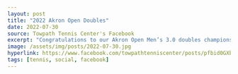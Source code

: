 ```yaml
---
layout: post
title: "2022 Akron Open Doubles"
date: 2022-07-30
source: Towpath Tennis Center's Facebook
excerpt: "Congratulations to our Akron Open Men’s 3.0 doubles champions, Benjamin Young/Erik Wasowski."
image: /assets/img/posts/2022-07-30.jpg
hyperlink: https://www.facebook.com/towpathtenniscenter/posts/pfbid0GXbQbfzpG7mVyXhe1WiZXDLtje7F4ZhSuYiEwdbKdWtEe7kFEKSEYyda5rVFuCosl
tags: [tennis, social, facebook]
---
```

